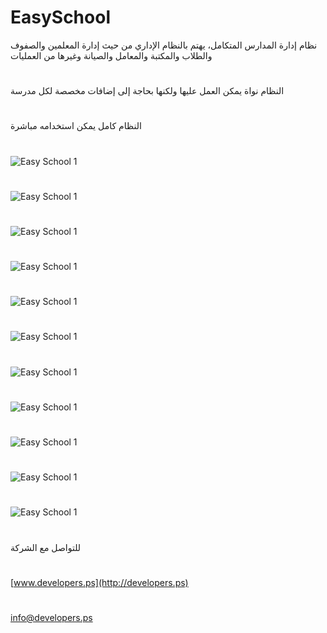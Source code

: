 # EasySchool
نظام إدارة المدارس المتكامل، يهتم بالنظام الإداري من حيث إدارة المعلمين والصفوف والطلاب والمكتبة والمعامل والصيانة وغيرها من العمليات
# 
النظام نواة يمكن العمل عليها ولكنها بحاجة إلى إضافات مخصصة لكل مدرسة
# 
النظام كامل يمكن استخدامه مباشرة
# 
![Easy School 1](https://developers.ps/Files/EasySchool/Easy0.png)
# 
![Easy School 1](https://developers.ps/Files/EasySchool/Easy1.png)
# 
![Easy School 1](https://developers.ps/Files/EasySchool/Easy2.png)
# 
![Easy School 1](https://developers.ps/Files/EasySchool/Easy3.png)
# 
![Easy School 1](https://developers.ps/Files/EasySchool/Easy4.png)
# 
![Easy School 1](https://developers.ps/Files/EasySchool/Easy5.png)
# 
![Easy School 1](https://developers.ps/Files/EasySchool/Easy6.png)
# 
![Easy School 1](https://developers.ps/Files/EasySchool/Easy7.png)
# 
![Easy School 1](https://developers.ps/Files/EasySchool/Easy8.png)
# 
![Easy School 1](https://developers.ps/Files/EasySchool/Easy9.png)
# 
![Easy School 1](https://developers.ps/Files/EasySchool/Easy10.png)
# 
للتواصل مع الشركة
# 
[www.developers.ps](http://developers.ps)
# 
[info@developers.ps](info@developers.ps)
